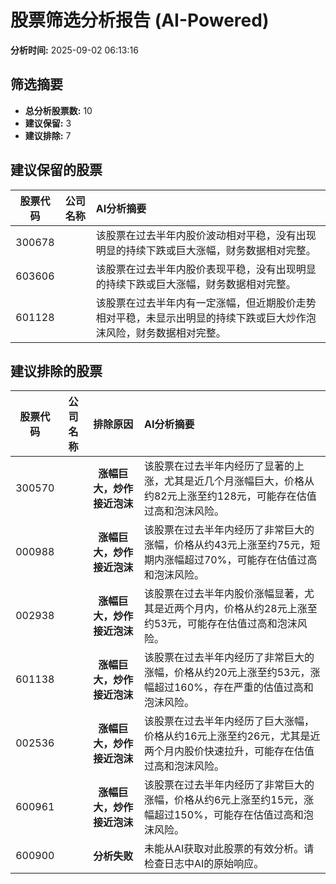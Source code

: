 # 股票筛选分析报告 (AI-Powered)

**分析时间:** 2025-09-02 06:13:16

## 筛选摘要

- **总分析股票数:** 10
- **建议保留:** 3
- **建议排除:** 7

## 建议保留的股票

| 股票代码 | 公司名称 | AI分析摘要 |
|:---:|:---:|:---|
| 300678 |  | 该股票在过去半年内股价波动相对平稳，没有出现明显的持续下跌或巨大涨幅，财务数据相对完整。 |
| 603606 |  | 该股票在过去半年内股价表现平稳，没有出现明显的持续下跌或巨大涨幅，财务数据相对完整。 |
| 601128 |  | 该股票在过去半年内有一定涨幅，但近期股价走势相对平稳，未显示出明显的持续下跌或巨大炒作泡沫风险，财务数据相对完整。 |

## 建议排除的股票

| 股票代码 | 公司名称 | 排除原因 | AI分析摘要 |
|:---:|:---:|:---:|:---|
| 300570 |  | **涨幅巨大，炒作接近泡沫** | 该股票在过去半年内经历了显著的上涨，尤其是近几个月涨幅巨大，价格从约82元上涨至约128元，可能存在估值过高和泡沫风险。 |
| 000988 |  | **涨幅巨大，炒作接近泡沫** | 该股票在过去半年内经历了非常巨大的涨幅，价格从约43元上涨至约75元，短期内涨幅超过70%，可能存在估值过高和泡沫风险。 |
| 002938 |  | **涨幅巨大，炒作接近泡沫** | 该股票在过去半年内股价涨幅显著，尤其是近两个月内，价格从约28元上涨至约53元，可能存在估值过高和泡沫风险。 |
| 601138 |  | **涨幅巨大，炒作接近泡沫** | 该股票在过去半年内经历了非常巨大的涨幅，价格从约20元上涨至约53元，涨幅超过160%，存在严重的估值过高和泡沫风险。 |
| 002536 |  | **涨幅巨大，炒作接近泡沫** | 该股票在过去半年内经历了巨大涨幅，价格从约16元上涨至约26元，尤其是近两个月内股价快速拉升，可能存在估值过高和泡沫风险。 |
| 600961 |  | **涨幅巨大，炒作接近泡沫** | 该股票在过去半年内经历了非常巨大的涨幅，价格从约6元上涨至约15元，涨幅超过150%，可能存在估值过高和泡沫风险。 |
| 600900 |  | **分析失败** | 未能从AI获取对此股票的有效分析。请检查日志中AI的原始响应。 |
